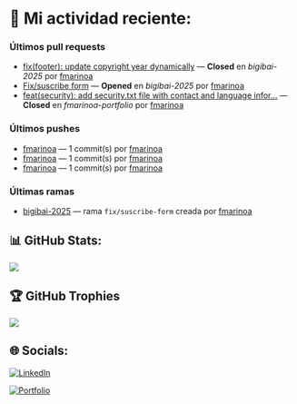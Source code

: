 # 🚀 Mi actividad reciente:

### Últimos pull requests

- [fix(footer): update copyright year dynamically](https://github.com/midudev/bigibai-2025/pull/31) — **Closed** en _bigibai-2025_ por [fmarinoa](https://github.com/fmarinoa)
- [Fix/suscribe form](https://github.com/midudev/bigibai-2025/pull/34) — **Opened** en _bigibai-2025_ por [fmarinoa](https://github.com/fmarinoa)
- [feat(security): add security.txt file with contact and language infor…](https://github.com/fmarinoa/fmarinoa-portfolio/pull/81) — **Closed** en _fmarinoa-portfolio_ por [fmarinoa](https://github.com/fmarinoa)

### Últimos pushes

- [fmarinoa](https://github.com/fmarinoa/fmarinoa) — 1 commit(s) por [fmarinoa](https://github.com/fmarinoa)
- [fmarinoa](https://github.com/fmarinoa/fmarinoa) — 1 commit(s) por [fmarinoa](https://github.com/fmarinoa)
- [fmarinoa](https://github.com/fmarinoa/fmarinoa) — 1 commit(s) por [fmarinoa](https://github.com/fmarinoa)

### Últimas ramas

- [bigibai-2025](https://github.com/fmarinoa/bigibai-2025) — rama `fix/suscribe-form` creada por [fmarinoa](https://github.com/fmarinoa)

## 📊 GitHub Stats:
![](https://github-readme-stats.vercel.app/api?username=fmarinoa&theme=dark)

## 🏆 GitHub Trophies
![](https://github-profile-trophy.vercel.app/?username=fmarinoa&theme=tokyonight&no-frame=false&no-bg=true&margin-w=4)

## 🌐 Socials:
[![LinkedIn](https://img.shields.io/badge/LinkedIn-%230077B5.svg?logo=linkedin&logoColor=white)](https://linkedin.com/in/franco-mariño-2a289620a/)

[![Portfolio](https://portfolio.francomarino.dev/og-image.jpg)](https://portfolio.francomarino.dev)

<!-- Proudly created with GPRM ( https://gprm.itsvg.in ) -->
